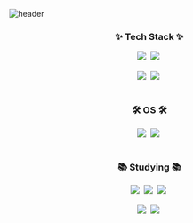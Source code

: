 ![header](https://capsule-render.vercel.app/api?type=waving&color=auto&height=220&section=header&text=AI_Engineer,%20Computer_Vision&fontSize=45)

<!--내용 부분-->
<h3 align="center">✨ Tech Stack ✨</h3>
<div align="center">
  <img src="https://img.shields.io/badge/Python-20232a.svg?style=for-the-badge&logo=python&logoColor=3776AB" />&nbsp
  <img src="https://img.shields.io/badge/Lua-white.svg?style=for-the-badge&logo=lua&logoColor=2C2D72" />&nbsp
</div>

<br>

<div align="center">
  <img src="https://img.shields.io/badge/Pytorch-white.svg?style=for-the-badge&logo=pytorch&logoColor=EE4C2C" />&nbsp
  <img src="https://img.shields.io/badge/tensorflow-F7DF1E.svg?style=for-the-badge&logo=tensorflow&logoColor=FF6F00" />&nbsp
</div>

<br>

<h3 align="center">🛠 OS 🛠</h3>
<div align="center">
  <img src="https://img.shields.io/badge/Linux-007ACC.svg?style=for-the-badge&logo=linux&logoColor=white" />&nbsp
  <img src="https://img.shields.io/badge/Windows-FF4154?style=for-the-badge&logo=react%20windows&logoColor=white" />&nbsp
</div>

<br>

<h3 align="center">📚 Studying 📚</h3>
<div align="center">
  <img src="https://img.shields.io/badge/git-F05033.svg?style=for-the-badge&logo=git&logoColor=white" />&nbsp
  <img src="https://img.shields.io/badge/github-181717.svg?style=for-the-badge&logo=github&logoColor=white" />&nbsp
  <img src="https://img.shields.io/badge/Notion-F3F3F3.svg?style=for-the-badge&logo=notion&logoColor=black" />&nbsp
</div>

<br>

<div align="center">
  <img src="https://img.shields.io/badge/VSCode-2C2C32.svg?style=for-the-badge&logo=visual-studio-code&logoColor=22ABF3" />&nbsp
  <img src="https://img.shields.io/badge/jupyter-2C2C32.svg?style=for-the-badge&logo=jupyter&logoColor=F37726" />&nbsp
</div>

<br>
